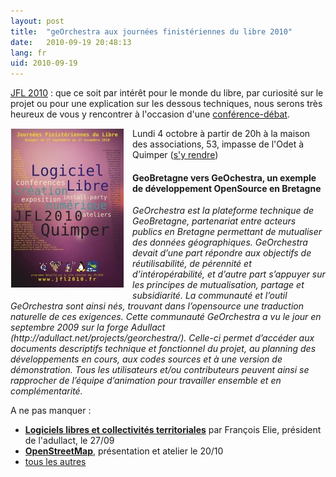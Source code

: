 ```yaml
---
layout: post
title:  "geOrchestra aux journées finistériennes du libre 2010"
date:   2010-09-19 20:48:13
lang: fr
uid: 2010-09-19
---
```


<p><a href="http://www.jfl2010.fr/">JFL 2010</a> : que ce soit par intérêt pour le
monde du libre, par curiosité sur le projet ou pour une explication sur les
dessous techniques, nous serons très heureux de vous y rencontrer à l'occasion
d'une <a href="http://www.jfl2010.fr/programme/#geobretagne">conférence-débat</a>.</p>

<!--more-->

<a href="/public/icons/jfl2010_affiche.jpeg"><img src="/public/icons/jfl2010_affiche.jpeg" alt="JFL2010" style="float:left; margin: 0 1em 1em 0;" title="JFL2010, sept. 2010" /></a> 

<p>Lundi 4 octobre à partir de 20h à la maison des associations, 53, impasse de
l'Odet à Quimper (<a href="http://osm.org/go/erISLkIw9-">s'y rendre</a>)</p>
<h4>GeoBretagne vers GeOchestra, un exemple de développement OpenSource en
Bretagne</h4>
<p><em>GeOrchestra est la plateforme technique de GeoBretagne, partenariat
entre acteurs publics en Bretagne permettant de mutualiser des données
géographiques. GeOrchestra devait d’une part répondre aux objectifs de
réutilisabilité, de pérennité et d’intéropérabilité, et d’autre part s’appuyer
sur les principes de mutualisation, partage et subsidiarité. La communauté et
l’outil GeOrchestra sont ainsi nés, trouvant dans l’opensource une traduction
naturelle de ces exigences. Cette communauté GeOrchestra a vu le jour en
septembre 2009 sur la forge Adullact
(http://adullact.net/projects/georchestra/). Celle-ci permet d’accéder aux
documents descriptifs technique et fonctionnel du projet, au planning des
développements en cours, aux codes sources et à une version de démonstration.
Tous les utilisateurs et/ou contributeurs peuvent ainsi se rapprocher de
l’équipe d’animation pour travailler ensemble et en complémentarité.</em></p>
<p>A ne pas manquer :</p>
<ul>
<li><strong><a href="http://www.jfl2010.fr/programme/#elie">Logiciels libres et
collectivités territoriales</a></strong> par François Elie, président de
l'adullact, le 27/09</li>
<li><strong><a href="http://www.jfl2010.fr/programme/#openstreetmap">OpenStreetMap</a></strong>,
présentation et atelier le 20/10</li>
<li><a href="http://www.jfl2010.fr/programme/">tous les autres</a></li>
</ul>

